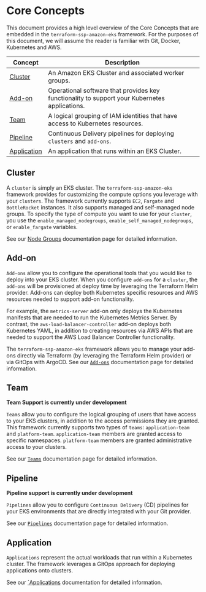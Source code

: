 # Core Concepts

This document provides a high level overview of the Core Concepts that are embedded in the `terraform-ssp-amazon-eks` framework. For the purposes of this document, we will assume the reader is familiar with Git, Docker, Kubernetes and AWS.

| Concept       | Description                                                           |
|---------------|-----------------------------------------------------------------------|
| [Cluster](#cluster) | An Amazon EKS Cluster and associated worker groups. |
| [Add-on](#add-on) | Operational software that provides key functionality to support your Kubernetes applications. |
| [Team](#team) | A logical grouping of IAM identities that have access to Kubernetes resources. |
| [Pipeline](#pipeline) | Continuous Delivery pipelines for deploying `clusters` and `add-ons`. |
| [Application](#application) | An application that runs within an EKS Cluster. |

## Cluster

A `cluster` is simply an EKS cluster. The `terraform-ssp-amazon-eks` framework provides for customizing the compute options you leverage with your `clusters`. The framework currently supports `EC2`, `Fargate` and `BottleRocket` instances. It also supports managed and self-managed node groups. To specify the type of compute you want to use for your `cluster`, you use the `enable_managed_nodegroups`, `enable_self_managed_nodegroups`, or `enable_fargate` variables.

See our [Node Groups](./node-groups) documentation page for detailed information.

## Add-on

`Add-ons` allow you to configure the operational tools that you would like to deploy into your EKS cluster. When you configure `add-ons` for a `cluster`, the `add-ons` will be provisioned at deploy time by leveraging the Terraform Helm provider. Add-ons can deploy both Kubernetes specific resources and AWS resources needed to support add-on functionality.

For example, the `metrics-server` add-on only deploys the Kubernetes manifests that are needed to run the Kubernetes Metrics Server. By contrast, the `aws-load-balancer-controller` add-on deploys both Kubernetes YAML, in addition to creating resources via AWS APIs that are needed to support the AWS Load Balancer Controller functionality.

The `terraform-ssp-amazon-eks` framework allows you to manage your add-ons directly via Terraform (by leveraging the Terraform Helm provider) or via GitOps with ArgoCD. See our [`Add-ons`](./add-ons) documentation page for detailed information.

## Team

**Team Support is currently under development**

`Teams` allow you to configure the logical grouping of users that have access to your EKS clusters, in addition to the access permissions they are granted. This framework currently supports two types of `teams`: `application-team` and `platform-team`. `application-team` members are granted access to specific namespaces. `platform-team` members are granted administrative access to your clusters.

See our [`Teams`](../teams) documentation page for detailed information.

## Pipeline

**Pipeline support is currently under development**

`Pipelines` allow you to configure `Continuous Delivery` (CD) pipelines for your EKS environments that are directly integrated with your Git provider.

See our [`Pipelines`](../pipelines) documentation page for detailed information.

## Application

`Applications` represent the actual workloads that run within a Kubernetes cluster. The framework leverages a GitOps approach for deploying applications onto clusters.

See our [`Applications](../applications) documentation for detailed information.
